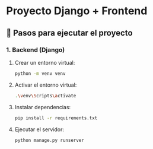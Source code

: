 # Proyecto Django + Frontend

## 🚀 Pasos para ejecutar el proyecto

### 1. Backend (Django)

1. Crear un entorno virtual:

   ```bash
   python -m venv venv
   ```

2. Activar el entorno virtual:

   ```bash
   .\venv\Scripts\activate
   ```

3. Instalar dependencias:

   ```bash
   pip install -r requirements.txt
   ```

4. Ejecutar el servidor:

   ```bash
   python manage.py runserver
   ```